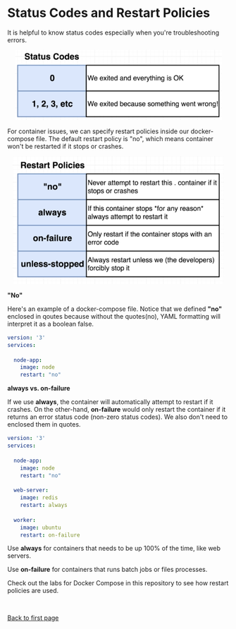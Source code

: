 
# Status Codes and Restart Policies

It is helpful to know status codes especially when you're troubleshooting errors.

<p align=center>
<img src="../../Images/lab11statuscode0.png">
</p>

For container issues, we can specify restart policies inside our docker-compose file. The default restart policy is "no", which means container won't be restarted if it stops or crashes.

<p align=center>
<img src="../../Images/dockerbasics-restartpolicies.png">
</p>

**"No"**

Here's an example of a docker-compose file. Notice that we defined **"no"** enclosed in qoutes because without the quotes(no), YAML formatting will interpret it as a boolean false. 

```yml
version: '3'
services:

  node-app:
    image: node
    restart: "no"
```

**always vs. on-failure**

If we use **always**, the container will automatically attempt to restart if it crashes. On the other-hand, **on-failure** would only restart the container if it returns an error status code (non-zero status codes). We also don't need to enclosed them in quotes.

```yml
version: '3'
services:

  node-app:
    image: node
    restart: "no"

  web-server:
    image: redis
    restart: always

  worker:
    image: ubuntu
    restart: on-failure
```

Use **always** for containers that needs to be up 100% of the time, like web servers.

Use **on-failure** for containers that runs batch jobs or files processes.

Check out the labs for Docker Compose in this repository to see how restart policies are used.




<br>

[Back to first page](../../README.md#docker--containers)
